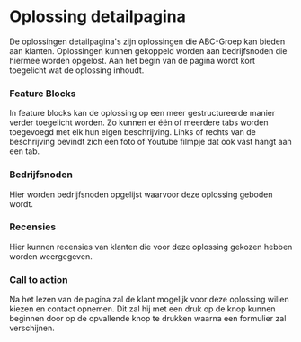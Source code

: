 # Oplossing detailpagina

De oplossingen detailpagina's zijn oplossingen die ABC-Groep kan bieden aan klanten. Oplossingen kunnen gekoppeld worden aan bedrijfsnoden die hiermee worden opgelost. Aan het begin van de pagina wordt kort toegelicht wat de oplossing inhoudt.

### Feature Blocks

In feature blocks kan de oplossing op een meer gestructureerde manier verder toegelicht worden. Zo kunnen er één of meerdere tabs worden toegevoegd met elk hun eigen beschrijving. Links of rechts van de beschrijving bevindt zich een foto of Youtube filmpje dat ook vast hangt aan een tab.

### Bedrijfsnoden

Hier worden bedrijfsnoden opgelijst waarvoor deze oplossing geboden wordt.

### Recensies

Hier kunnen recensies van klanten die voor deze oplossing gekozen hebben worden weergegeven.

### Call to action

Na het lezen van de pagina zal de klant mogelijk voor deze oplossing willen kiezen en contact opnemen. Dit zal hij met een druk op de knop kunnen beginnen door op de opvallende knop te drukken waarna een formulier zal verschijnen.

